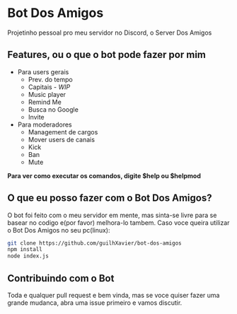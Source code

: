# Bot Dos Amigos

Projetinho pessoal pro meu servidor no Discord, o Server Dos Amigos

## Features, ou o que o bot pode fazer por mim

- Para users gerais
	- Prev. do tempo
	- Capitais - _WIP_
  - Music player
  - Remind Me
  - Busca no Google
  - Invite
- Para moderadores
	- Management de cargos
	- Mover users de canais
  - Kick
  - Ban
  - Mute

**Para ver como executar os comandos, digite $help ou $helpmod**

## O que eu posso fazer com o Bot Dos Amigos?

O bot foi feito com o meu servidor em mente, mas sinta-se livre para se basear no codigo e(por favor) melhora-lo tambem.
Caso voce queira utilizar o Bot Dos Amigos no seu pc(linux):

```bash
git clone https://github.com/guilhXavier/bot-dos-amigos
npm install
node index.js
```

## Contribuindo com o Bot

Toda e qualquer pull request e bem vinda, mas se voce quiser fazer uma grande mudanca, abra uma issue primeiro e vamos discutir.
